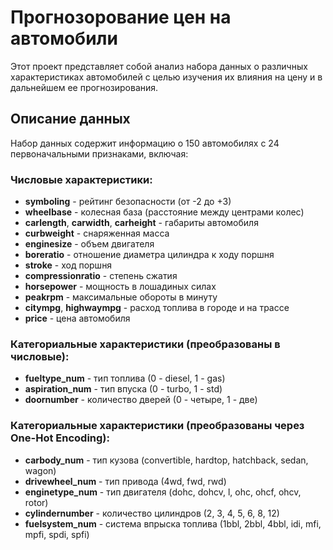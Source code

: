 # Прогнозорование цен на автомобили

Этот проект представляет собой анализ набора данных о различных характеристиках автомобилей с целью изучения их влияния на цену и в дальнейшем ее прогнозирования.

## Описание данных

Набор данных содержит информацию о 150 автомобилях с 24 первоначальными признаками, включая:

### Числовые характеристики:
- **symboling** - рейтинг безопасности (от -2 до +3)
- **wheelbase** - колесная база (расстояние между центрами колес)
- **carlength**, **carwidth**, **carheight** - габариты автомобиля
- **curbweight** - снаряженная масса
- **enginesize** - объем двигателя
- **boreratio** - отношение диаметра цилиндра к ходу поршня
- **stroke** - ход поршня
- **compressionratio** - степень сжатия
- **horsepower** - мощность в лошадиных силах
- **peakrpm** - максимальные обороты в минуту
- **citympg**, **highwaympg** - расход топлива в городе и на трассе
- **price** - цена автомобиля

### Категориальные характеристики (преобразованы в числовые):
- **fueltype_num** - тип топлива (0 - diesel, 1 - gas)
- **aspiration_num** - тип впуска (0 - turbo, 1 - std)
- **doornumber** - количество дверей (0 - четыре, 1 - две)

### Категориальные характеристики (преобразованы через One-Hot Encoding):
- **carbody_num** - тип кузова (convertible, hardtop, hatchback, sedan, wagon)
- **drivewheel_num** - тип привода (4wd, fwd, rwd)
- **enginetype_num** - тип двигателя (dohc, dohcv, l, ohc, ohcf, ohcv, rotor)
- **cylindernumber** - количество цилиндров (2, 3, 4, 5, 6, 8, 12)
- **fuelsystem_num** - система впрыска топлива (1bbl, 2bbl, 4bbl, idi, mfi, mpfi, spdi, spfi)
  
